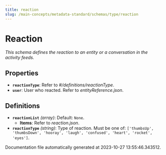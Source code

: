 ```yaml
---
title: reaction
slug: /main-concepts/metadata-standard/schemas/type/reaction
---
```


# Reaction

*This schema defines the reaction to an entity or a conversation in the activity feeds.*

## Properties

- **`reactionType`**: Refer to *#/definitions/reactionType*.
- **`user`**: User who reacted. Refer to *entityReference.json*.
## Definitions

- **`reactionList`** *(array)*: Default: `None`.
  - **Items**: Refer to *reaction.json*.
- **`reactionType`** *(string)*: Type of reaction. Must be one of: `['thumbsUp', 'thumbsDown', 'hooray', 'laugh', 'confused', 'heart', 'rocket', 'eyes']`.


Documentation file automatically generated at 2023-10-27 13:55:46.343512.
